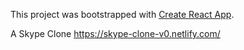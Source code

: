 This project was bootstrapped with [Create React App](https://github.com/facebook/create-react-app).


A Skype Clone
https://skype-clone-v0.netlify.com/
